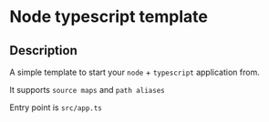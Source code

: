# Node typescript template

## Description

A simple template to start your `node` + `typescript` application from.

It supports `source maps` and `path aliases`

Entry point is `src/app.ts`
